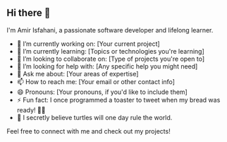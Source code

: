 ## Hi there 👋

I'm Amir Isfahani, a passionate software developer and lifelong learner.

- 🔭 I’m currently working on: [Your current project]
- 🌱 I’m currently learning: [Topics or technologies you're learning]
- 👯 I’m looking to collaborate on: [Type of projects you're open to]
- 🤔 I’m looking for help with: [Any specific help you might need]
- 💬 Ask me about: [Your areas of expertise]
- 📫 How to reach me: [Your email or other contact info]
- 😄 Pronouns: [Your pronouns, if you'd like to include them]
- ⚡ Fun fact: I once programmed a toaster to tweet when my bread was ready! 🥖🍞
- 🐢 I secretly believe turtles will one day rule the world.

Feel free to connect with me and check out my projects!
